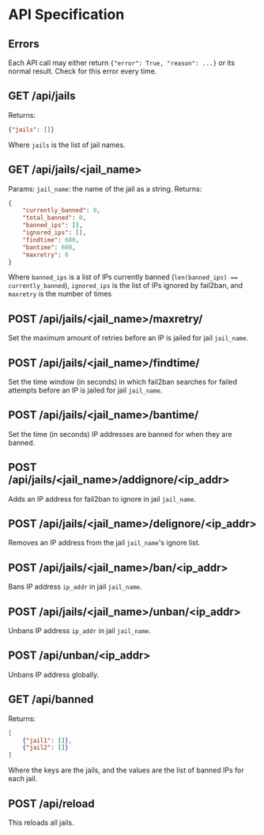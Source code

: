 # API Specification

## Errors
Each API call may either return `{"error": True, "reason": ...}` or its normal result.
Check for this error every time.

## GET /api/jails
Returns:
```json
{"jails": []}
```
Where `jails` is the list of jail names.

## GET /api/jails/<jail_name>
Params:
`jail_name`: the name of the jail as a string.
Returns:
```json
{
	"currently_banned": 0,
	"total_banned": 0,
	"banned_ips": [],
	"ignored_ips": [],
	"findtime": 600,
	"bantime": 600,
	"maxretry": 0
}
```
Where `banned_ips` is a list of IPs currently banned (`len(banned_ips) == currently_banned`),
`ignored_ips` is the list of IPs ignored by fail2ban, and `maxretry` is the number of  times

## POST /api/jails/<jail_name>/maxretry/<retries>
Set the maximum amount of retries before an IP is jailed for jail `jail_name`.

## POST /api/jails/<jail_name>/findtime/<time>
Set the time window (in seconds) in which fail2ban searches for failed attempts before an IP is jailed for jail `jail_name`.

## POST /api/jails/<jail_name>/bantime/<time>
Set the time (in seconds) IP addresses are banned for when they are banned.

## POST /api/jails/<jail_name>/addignore/<ip_addr>
Adds an IP address for fail2ban to ignore in jail `jail_name`.

## POST /api/jails/<jail_name>/delignore/<ip_addr>
Removes an IP address from the jail `jail_name`'s ignore list.

## POST /api/jails/<jail_name>/ban/<ip_addr>
Bans IP address `ip_addr` in jail `jail_name`.

## POST /api/jails/<jail_name>/unban/<ip_addr>
Unbans IP address `ip_addr` in jail `jail_name`.

## POST /api/unban/<ip_addr>
Unbans IP address globally.

## GET /api/banned
Returns:
```json
[
	{"jail1": []},
	{"jail2": []}
]
```
Where the keys are the jails, and the values are the list of banned IPs for each jail.

## POST /api/reload
This reloads all jails.
